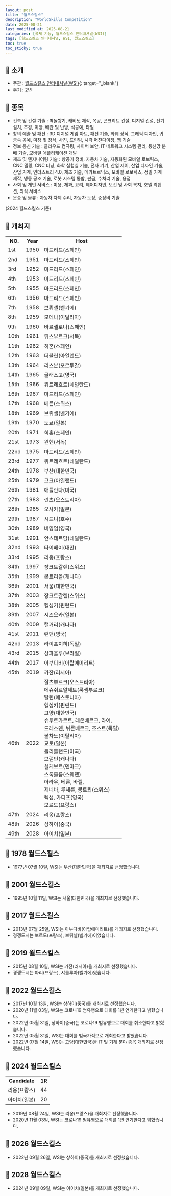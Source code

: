 ```yaml
---
layout: post
title: "월드스킬스"
description: "WorldSkills Competition"
date: 2025-08-21
last_modified_at: 2025-08-21
categories: [국제 기능, 월드스킬스 인터내셔널(WSI)]
tags: [월드스킬스 인터내셔널, WSI, 월드스킬스]
toc: true
toc_sticky: true
---
```

## 📜 소개
* 주관 : [월드스킬스 인터내셔널(WSI)](https://worldskills.org/){: target="_blank"}
* 주기 : 2년

## 📜 종목
* 건축 및 건설 기술 : 벽돌쌓기, 캐비닛 제작, 목공, 콘크리트 건설, 디지털 건설, 전기 설치, 조경, 미장, 배관 및 난방, 석공예, 타일
* 창의 예술 및 패션 : 3D 디지털 게임 아트, 패션 기술, 화훼 장식, 그래픽 디자인, 귀금속 공예, 미장 및 장식, 사진, 프린팅, 시각 머천다이징, 웹 기술
* 정보 통신 기술 : 클라우드 컴퓨팅, 사이버 보안, IT 네트워크 시스템 관리, 통신망 분배 기술, 모바일 애플리케이션 개발
* 제조 및 엔지니어링 기술 : 항공기 정비, 자동차 기술, 자동화된 모바일 로보틱스, CNC 밀링, CNC 터닝, 화학 실험실 기술, 전자 기기, 산업 제어, 산업 디자인 기술, 산업 기계, 인더스트리 4.0, 제조 기술, 메카트로닉스, 모바일 로보틱스, 정밀 기계 제작, 냉동 공조 기술, 로봇 시스템 통합, 판금, 수처리 기술, 용접
* 사회 및 개인 서비스 : 미용, 제과, 요리, 헤어디자인, 보건 및 사회 복지, 호텔 리셉션, 외식 서비스
* 운송 및 물류 : 자동차 차체 수리, 자동차 도장, 중장비 기술

(2024 월드스킬스 기준)

## 📜 개최지

<html>

<head>
    <meta charset="UTF-8">
</head>

<body>
    <table>
        <tr class="header-row">
            <th class="col-no">NO.</th>
            <th class="col-year">Year</th>
            <th class="col-host">Host</th>
        </tr>
        <tr>
            <td>1st</td>
            <td>1950</td>
            <td>마드리드(스페인)</td>
        </tr>
        <tr>
            <td>2nd</td>
            <td>1951</td>
            <td>마드리드(스페인)</td>
        </tr>
        <tr>
            <td>3rd</td>
            <td>1952</td>
            <td>마드리드(스페인)</td>
        </tr>
        <tr>
            <td>4th</td>
            <td>1953</td>
            <td>마드리드(스페인)</td>
        </tr>
        <tr>
            <td>5th</td>
            <td>1955</td>
            <td>마드리드(스페인)</td>
        </tr>
        <tr>
            <td>6th</td>
            <td>1956</td>
            <td>마드리드(스페인)</td>
        </tr>
        <tr>
            <td>7th</td>
            <td>1958</td>
            <td>브뤼셀(벨기에)</td>
        </tr>
        <tr>
            <td>8th</td>
            <td>1959</td>
            <td>모데나(이탈리아)</td>
        </tr>
        <tr>
            <td>9th</td>
            <td>1960</td>
            <td>바르셀로나(스페인)</td>
        </tr>
        <tr>
            <td>10th</td>
            <td>1961</td>
            <td>뒤스부르크(서독)</td>
        </tr>
        <tr>
            <td>11th</td>
            <td>1962</td>
            <td>히혼(스페인)</td>
        </tr>
        <tr>
            <td>12th</td>
            <td>1963</td>
            <td>더블린(아일랜드)</td>
        </tr>
        <tr>
            <td>13th</td>
            <td>1964</td>
            <td>리스본(포르투갈)</td>
        </tr>
        <tr>
            <td>14th</td>
            <td>1965</td>
            <td>글래스고(영국)</td>
        </tr>
        <tr>
            <td>15th</td>
            <td>1966</td>
            <td>위트레흐트(네덜란드)</td>
        </tr>
        <tr>
            <td>16th</td>
            <td>1967</td>
            <td>마드리드(스페인)</td>
        </tr>
        <tr>
            <td>17th</td>
            <td>1968</td>
            <td>베른(스위스)</td>
        </tr>
        <tr>
            <td>18th</td>
            <td>1969</td>
            <td>브뤼셀(벨기에)</td>
        </tr>
        <tr>
            <td>19th</td>
            <td>1970</td>
            <td>도쿄(일본)</td>
        </tr>
        <tr>
            <td>20th</td>
            <td>1971</td>
            <td>히혼(스페인)</td>
        </tr>
        <tr>
            <td>21st</td>
            <td>1973</td>
            <td>뮌헨(서독)</td>
        </tr>
        <tr>
            <td>22nd</td>
            <td>1975</td>
            <td>마드리드(스페인)</td>
        </tr>
        <tr>
            <td>23rd</td>
            <td>1977</td>
            <td>위트레흐트(네덜란드)</td>
        </tr>
        <tr>
            <td><span class="korea-host">24th</span></td>
            <td><span class="korea-host">1978</span></td>
            <td><span class="korea-host">부산(대한민국)</span></td>
        </tr>
        <tr>
            <td>25th</td>
            <td>1979</td>
            <td>코크(아일랜드)</td>
        </tr>
        <tr>
            <td>26th</td>
            <td>1981</td>
            <td>애틀란다(미국)</td>
        </tr>
        <tr>
            <td>27th</td>
            <td>1983</td>
            <td>린츠(오스트리아)</td>
        </tr>
        <tr>
            <td>28th</td>
            <td>1985</td>
            <td>오사카(일본)</td>
        </tr>
        <tr>
            <td>29th</td>
            <td>1987</td>
            <td>시드니(호주)</td>
        </tr>
        <tr>
            <td>30th</td>
            <td>1989</td>
            <td>버밍엄(영국)</td>
        </tr>
        <tr>
            <td>31st</td>
            <td>1991</td>
            <td>안스테르담(네덜란드)</td>
        </tr>
        <tr>
            <td>32nd</td>
            <td>1993</td>
            <td>타이베이(대만)</td>
        </tr>
        <tr>
            <td>33rd</td>
            <td>1995</td>
            <td>리옹(프랑스)</td>
        </tr>
        <tr>
            <td>34th</td>
            <td>1997</td>
            <td>장크트갈렌(스위스)</td>
        </tr>
        <tr>
            <td>35th</td>
            <td>1999</td>
            <td>몬트리올(캐나다)</td>
        </tr>
        <tr>
            <td><span class="korea-host">36th</span></td>
            <td><span class="korea-host">2001</span></td>
            <td><span class="korea-host">서울(대한민국)</span></td>
        </tr>
        <tr>
            <td>37th</td>
            <td>2003</td>
            <td>장크트갈렌(스위스)</td>
        </tr>
        <tr>
            <td>38th</td>
            <td>2005</td>
            <td>헬싱키(핀란드)</td>
        </tr>
        <tr>
            <td>39th</td>
            <td>2007</td>
            <td>시즈오카(일본)</td>
        </tr>
        <tr>
            <td>40th</td>
            <td>2009</td>
            <td>캘거리(캐나다)</td>
        </tr>
        <tr>
            <td>41st</td>
            <td>2011</td>
            <td>런던(영국)</td>
        </tr>
        <tr>
            <td>42nd</td>
            <td>2013</td>
            <td>라이프치히(독일)</td>
        </tr>
        <tr>
            <td>43rd</td>
            <td>2015</td>
            <td>상파울루(브라질)</td>
        </tr>
        <tr>
            <td>44th</td>
            <td>2017</td>
            <td>아부다비(아랍에미리트)</td>
        </tr>
        <tr>
            <td>45th</td>
            <td>2019</td>
            <td>카잔(러시아)</td>
        </tr>
        <tr>
            <td><span class="korea-host">46th</span></td>
            <td><span class="korea-host">2022</span></td>
            <td>잘츠부르크(오스트리아)<br>에슈쉬르알제트(룩셈부르크)<br>탈린(에스토니아)<br>헬싱키(핀란드)<br><span class="korea-host">고양(대한민국)</span><br>슈투트가르트, 레온베르크, 라어,<br>드레스덴, 뉘른베르크, 조스트(독일)<br>볼차노(이탈리아)<br>교토(일본)<br>틀리블랜드(미국)<br>브램턴(캐나다)<br>실케보르(덴마크)<br>스톡홀름(스웨덴)<br>아라우, 베른, 바젤,<br>제네바, 루체른, 몽트뢰(스위스)<br>렉섬, 카디프(영국)<br>보르도(프랑스)</td>
        </tr>
        <tr>
            <td>47th</td>
            <td>2024</td>
            <td>리옹(프랑스)</td>
        </tr>
        <tr>
            <td>48th</td>
            <td>2026</td>
            <td>상하이(중국)</td>
        </tr>
        <tr>
            <td>49th</td>
            <td>2028</td>
            <td>아이치(일본)</td>
        </tr>
    </table>
</body>

</html>

## 📜 1978 월드스킬스
* 1977년 07월 10일, WSI는 <span class="korea-host">부산(대한민국)</span>을 개최지로 선정했습니다.

## 📜 2001 월드스킬스
* 1995년 10월 11일, WSI는 <span class="korea-host">서울(대한민국)</span>을 개최지로 선정했습니다.

## 📜 2017 월드스킬스
* 2013년 07월 25일, WSI는 <span class="foreign-host">아부다비(아랍에미리트)</span>를 개최지로 선정했습니다.
* 경쟁도시는 보르도(프랑스), 브뤼셀(벨기에)이었습니다.

## 📜 2019 월드스킬스
* 2015년 08월 10일, WSI는 <span class="foreign-host">카잔(러시아)</span>을 개최지로 선정했습니다.
* 경쟁도시는 파리(프랑스), 샤를루아(벨기에)였습니다.

## 📜 2022 월드스킬스
* 2017년 10월 13일, WSI는 상하이(중국)를 개최지로 선정했습니다.
* 2020년 11월 03일, WSI는 코로나19 범유행으로 대회를 1년 연기한다고 밝혔습니다.
* 2022년 05월 31일, 상하이(중국)는 코로나19 범유행으로 대회를 취소한다고 밝혔습니다.
* 2022년 05월 31일, WSI는 대회를 범국가적으로 개최한다고 밝혔습니다.
* 2022년 07월 14일, WSI는 <span class="korea-host">고양(대한민국)</span>을 IT 및 기계 분야 종목 개최지로 선정했습니다.

## 📜 2024 월드스킬스

<html>

<head>
    <meta charset="UTF-8">
</head>

<body>
    <table>
        <tr class="header-row">
            <th class="col-Candidate-70">Candidate</th>
            <th class="col-Round-30">1R</th>
        </tr>
        <tr>
            <td><span class="foreign-host">리옹(프랑스)</span></td>
            <td><span class="foreign-host2">44</span></td>
        </tr>
        <tr>
            <td>아이치(일본)</td>
            <td>20</td>
        </tr>
    </table>
</body>

</html>

* 2019년 08월 24일, WSI는 <span class="foreign-host">리옹(프랑스)</span>을 개최지로 선정했습니다.
* 2020년 11월 03일, WSI는 코로나19 범유행으로 대회를 1년 연기한다고 밝혔습니다.

## 📜 2026 월드스킬스
* 2022년 09월 26일, WSI는 <span class="foreign-host">상하이(중국)</span>를 개최지로 선정했습니다.

## 📜 2028 월드스킬스
* 2024년 09월 09일, WSI는 <span class="foreign-host">아이치(일본)</span>를 개최지로 선정했습니다.
